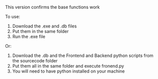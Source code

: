 This version confirms the base functions work

To use:

1) Download the .exe and .db files
2) Put them in the same folder
3) Run the .exe file

Or:

1) Download the .db and the Frontend and Backend python scripts from the sourcecode folder
2) Put them all in the same folder and execute fronend.py
3) You will need to have python installed on your machine
